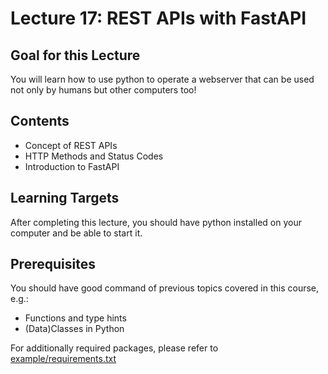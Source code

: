 # Lecture 17: REST APIs with FastAPI
## Goal for this Lecture
You will learn how to use python to operate a webserver that can be used not only by humans but other computers too!

## Contents
* Concept of REST APIs
* HTTP Methods and Status Codes
* Introduction to FastAPI
## Learning Targets
After completing this lecture, you should have python installed on your computer and be able to start it.
## Prerequisites
You should have good command of previous topics covered in this course, e.g.:
* Functions and type hints
* (Data)Classes in Python

For additionally required packages, please refer to [example/requirements.txt](example/requirements.txt)